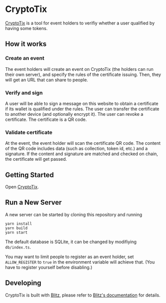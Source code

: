 # CryptoTix
[CryptoTix](https://cryptotix.limaois.me) is a tool for event holders to verifiy whether a user qualified by having some tokens.

## How it works

### Create an event
The event holders will create an event on CryptoTix (the holders can run their own server), and specify the rules of the certificate issuing. Then, they will get an URL that can share to people.

### Verify and sign
A user will be able to sign a message on this website to obtain a certificate if its wallet is qualified under the rules. The user can transfer the certificate to another device (and optionally encrypt it). The user can revoke a certificate. The certificate is a QR code.

### Validate certificate
At the event, the event holder will scan the certificate QR code. The content of the QR code includes data (such as collection, token id, etc.) and a signature. If the content and signature are matched and checked on chain, the certificate will get passed.

## Getting Started

Open [CryptoTix](https://cryptotix.limaois.me).

## Run a New Server

A new server can be started by cloning this repository and running

```
yarn install
yarn build
yarn start
```

The default database is SQLite, it can be changed by modifiying `db/index.ts`.

You may want to limit people to register as an event holder, set `ALLOW_REGISTER` to `true` in the environment variable will achieve that. (You have to register yourself
before disabling.)

## Developing

CryptoTix is built with [Blitz](https://blitzjs.com/), please refer to [Blitz's documentation](https://blitzjs.com/docs/get-started) for details.
